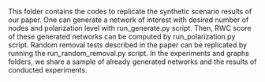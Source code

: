 This folder contains the codes to replicate the synthetic scenario results of our paper. One can generate a network of interest with desired number of nodes and polarization level with run_generate.py script. Then, RWC score of these generated networks can be computed by run_polarization.py script. Random removal tests described in the paper can be replicated by running the run_random_removal.py script. In the experiments and graphs folders, we share a sample of already generated networks and the results of conducted experiments.
